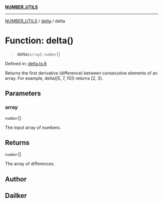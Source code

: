 [**NUMBER_UTILS**](../../README.md)

***

[NUMBER_UTILS](../../README.md) / [delta](../README.md) / delta

# Function: delta()

> **delta**(`array`): `number`[]

Defined in: [delta.ts:8](https://github.com/dailker/everyutil/blob/fb6c9c837496f567cf7883b581cd27d1c9507ebe/src/number/delta.ts#L8)

Returns the first derivative (difference) between consecutive elements of an array.
For example, delta([5, 7, 10]) returns [2, 3].

## Parameters

### array

`number`[]

The input array of numbers.

## Returns

`number`[]

The array of differences.

## Author

## Dailker
